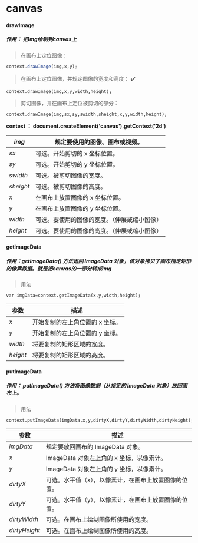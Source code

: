 # canvas

#### drawImage

##### 作用： 把Img绘制到canvas上

> 在画布上定位图像：

```javascript
context.drawImage(img,x,y);
```

> 在画布上定位图像，并规定图像的宽度和高度： ✔️

```
context.drawImage(img,x,y,width,height);
```

> 剪切图像，并在画布上定位被剪切的部分：

```
context.drawImage(img,sx,sy,swidth,sheight,x,y,width,height);
```

 **context ： document.createElement('canvas').getContext('2d')** 

| *img*     | 规定要使用的图像、画布或视频。               |
| --------- | -------------------------------------------- |
| *sx*      | 可选。开始剪切的 x 坐标位置。                |
| *sy*      | 可选。开始剪切的 y 坐标位置。                |
| *swidth*  | 可选。被剪切图像的宽度。                     |
| *sheight* | 可选。被剪切图像的高度。                     |
| *x*       | 在画布上放置图像的 x 坐标位置。              |
| *y*       | 在画布上放置图像的 y 坐标位置。              |
| *width*   | 可选。要使用的图像的宽度。（伸展或缩小图像） |
| *height*  | 可选。要使用的图像的高度。（伸展或缩小图像） |



#### getImageData 

##### 作用：getImageData() 方法返回 ImageData 对象，该对象拷贝了画布指定矩形的像素数据。就是把canvas的一部分转成Img

> 用法

```
var imgData=context.getImageData(x,y,width,height);
```

| 参数     | 描述                            |
| -------- | ------------------------------- |
| *x*      | 开始复制的左上角位置的 x 坐标。 |
| *y*      | 开始复制的左上角位置的 y 坐标。 |
| *width*  | 将要复制的矩形区域的宽度。      |
| *height* | 将要复制的矩形区域的高度。      |



#### putImageData

##### 作用： putImageData() 方法将图像数据（从指定的 ImageData 对象）放回画布上。

> 用法

```
context.putImageData(imgData,x,y,dirtyX,dirtyY,dirtyWidth,dirtyHeight);
```

| 参数          | 描述                                                  |
| ------------- | ----------------------------------------------------- |
| *imgData*     | 规定要放回画布的 ImageData 对象。                     |
| *x*           | ImageData 对象左上角的 x 坐标，以像素计。             |
| *y*           | ImageData 对象左上角的 y 坐标，以像素计。             |
| *dirtyX*      | 可选。水平值（x），以像素计，在画布上放置图像的位置。 |
| *dirtyY*      | 可选。水平值（y），以像素计，在画布上放置图像的位置。 |
| *dirtyWidth*  | 可选。在画布上绘制图像所使用的宽度。                  |
| *dirtyHeight* | 可选。在画布上绘制图像所使用的高度。                  |